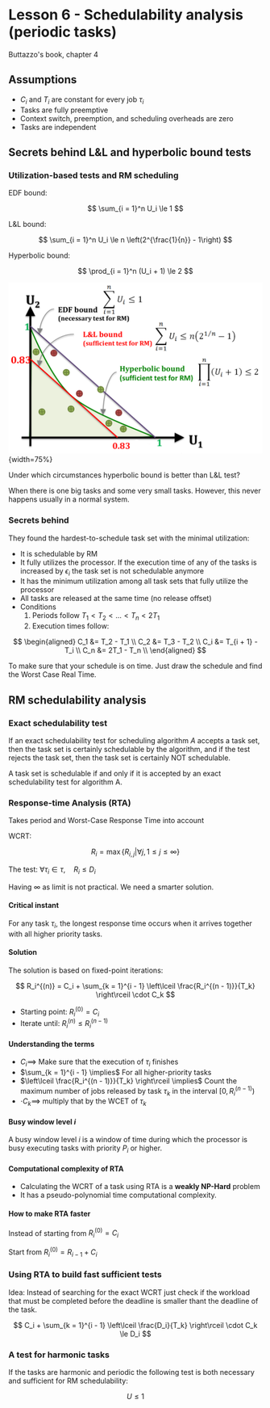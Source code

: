 # Lesson 6 - Schedulability analysis (periodic tasks)

Buttazzo's book, chapter 4

## Assumptions

- $C_i$ and $T_i$ are constant for every job $\tau_i$
- Tasks are fully preemptive
- Context switch, preemption, and scheduling overheads are zero
- Tasks are independent

## Secrets behind L&L and hyperbolic bound tests

### Utilization-based tests and RM scheduling

EDF bound:

$$
\sum_{i = 1}^n U_i \le 1
$$

L&L bound:

$$
\sum_{i = 1}^n U_i \le n \left(2^{\frac{1}{n}} - 1\right)
$$

Hyperbolic bound:

$$
\prod_{i = 1}^n (U_i + 1) \le 2
$$


![Different tests comparison](images/06/bounds.png){width=75%}

Under which circumstances hyperbolic bound is better than L&L test?

When there is one big tasks and some very small tasks. However, this never happens usually in a normal system.

### Secrets behind

They found the hardest-to-schedule task set with the minimal utilization:

- It is schedulable by RM
- It fully utilizes the processor. If the execution time of any of the tasks is increased by $\epsilon_i$ the task set is not schedulable anymore
- It has the minimum utilization among all task sets that fully utilize the processor
- All tasks are released at the same time (no release offset)
- Conditions
  1. Periods follow $T_1 < T_2 < ... < T_n < 2T_1$
  2. Execution times follow:

$$
\begin{aligned}
    C_1 &= T_2 - T_1 \\
    C_2 &= T_3 - T_2 \\
    C_i &= T_{i + 1} - T_i \\
    C_n &= 2T_1 - T_n \\
\end{aligned}
$$

To make sure that your schedule is on time. Just draw the schedule and find the Worst Case Real Time.

## RM schedulability analysis

### Exact schedulability test
If an exact schedulability test for scheduling algorithm $A$ accepts a task set, then the task set is certainly schedulable by the algorithm, and if the test rejects the task set, then the task set is certainly NOT schedulable.

A task set is schedulable if and only if it is accepted by an exact schedulability test for algorithm A.

### Response-time Analysis (RTA)
Takes period and Worst-Case Response Time into account

WCRT: 

$$
R_i = \max\{R_{i, j} | \forall j, 1 \le j \le \infty \}
$$

The test: $\forall \tau_i \in \tau, \quad R_i \le D_i$

Having $\infty$ as limit is not practical. We need a smarter solution.

#### Critical instant

For any task $\tau_i$, the longest response time occurs when it arrives together with all higher priority tasks.

#### Solution

The solution is based on fixed-point iterations:

$$
R_i^{(n)} = C_i + \sum_{k = 1}^{i - 1} \left\lceil \frac{R_i^{(n - 1)}}{T_k}
\right\rceil \cdot C_k
$$

- Starting point: $R_i^{(0)} = C_i$
- Iterate until: $R_i^{(n)} \le R_i^{(n-1)}$

#### Understanding the terms

- $C_i \implies$ Make sure that the execution of $\tau_i$ finishes
- $\sum_{k = 1}^{i - 1} \implies$ For all higher-priority tasks
- $\left\lceil \frac{R_i^{(n - 1)}}{T_k} \right\rceil \implies$ Count the maximum number of jobs released by task $\tau_k$ in the interval $\left[0, R_i^{(n - 1)}\right)$
- $\cdot C_k \implies$ multiply that by the WCET of $\tau_k$

#### Busy window level $i$

A busy window level $i$ is a window of time during which the processor is busy executing tasks with priority $P_i$ or higher.

#### Computational complexity of RTA

- Calculating the WCRT of a task using RTA is a **weakly NP-Hard** problem
- It has a pseudo-polynomial time computational complexity.

#### How to make RTA faster

Instead of starting from $R_i^{(0)} = C_i$

Start from $R_i^{(0)} = R_{i - 1} + C_i$

### Using RTA to build fast sufficient tests
Idea: Instead of searching for the exact WCRT just check if the workload that must be completed before the deadline is smaller thant the deadline of the task.

$$
C_i + \sum_{k = 1}^{i - 1} 
\left\lceil \frac{D_i}{T_k} \right\rceil \cdot C_k
\le D_i
$$

### A test for harmonic tasks

If the tasks are harmonic and periodic the following test is both necessary and sufficient for RM schedulability:

$$
U \le 1
$$



